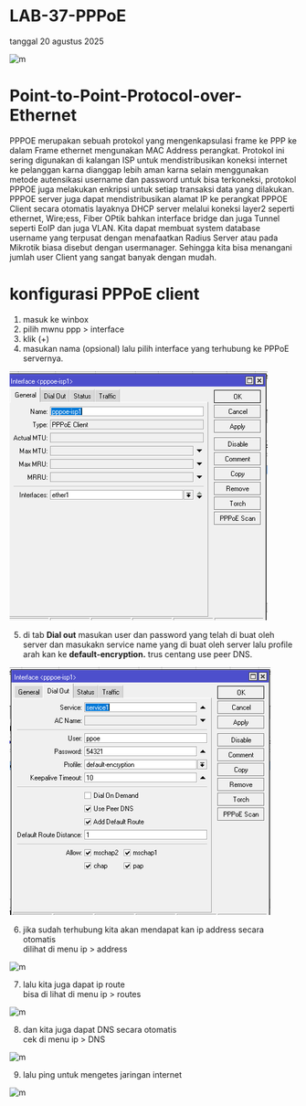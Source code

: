 # LAB-37-PPPoE
tanggal 20 agustus 2025 

![m]()

# Point-to-Point-Protocol-over-Ethernet
PPPOE merupakan sebuah protokol yang mengenkapsulasi frame ke PPP ke dalam Frame ethernet mengunakan MAC Address perangkat. Protokol ini sering digunakan di kalangan ISP untuk mendistribusikan koneksi internet ke pelanggan karna dianggap lebih aman karna selain menggunakan metode autensikasi username dan password untuk bisa terkoneksi, protokol PPPOE juga melakukan enkripsi untuk setiap transaksi data yang dilakukan. PPPOE server juga dapat mendistribusikan alamat IP ke perangkat PPPOE Client secara otomatis layaknya DHCP server melalui koneksi layer2 seperti ethernet, Wire;ess, Fiber OPtik bahkan interface bridge dan juga Tunnel seperti EoIP dan juga VLAN. Kita dapat membuat system database username yang terpusat dengan menafaatkan Radius Server atau pada Mikrotik biasa disebut dengan usermanager. Sehingga kita bisa menangani jumlah user Client yang sangat banyak dengan mudah.

# konfigurasi PPPoE client    
1. masuk ke winbox   
2. pilih mwnu ppp > interface    
3. klik (+)     
4. masukan nama (opsional) lalu pilih interface yang terhubung ke PPPoE servernya.      

![m](y1.PNG)

5. di tab **Dial out** masukan user dan password yang telah di buat oleh server dan masukakn service name yang di buat oleh server lalu profile arah kan ke **default-encryption.** trus centang use peer DNS.  

![m](y2.PNG)

6. jika sudah terhubung kita akan mendapat kan ip address secara otomatis    
   dilihat di menu ip > address

![m]()

7. lalu kita juga dapat ip route     
   bisa di lihat di menu ip > routes

![m]()

8. dan kita juga dapat DNS secara otomatis    
   cek di menu ip > DNS

![m]()

9. lalu ping untuk mengetes jaringan internet   

![m]()
